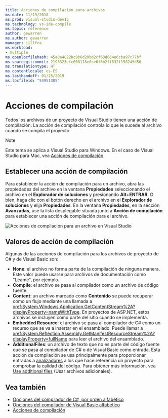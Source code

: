 ```yaml
---
title: Acciones de compilación para archivos
ms.date: 11/19/2018
ms.prod: visual-studio-dev15
ms.technology: vs-ide-compile
ms.topic: reference
author: gewarren
ms.author: gewarren
manager: jillfra
ms.workload:
- multiple
ms.openlocfilehash: 45a0e4822bc9b6d20bd2cf63d664e6cba97c77bf
ms.sourcegitcommit: 2193323efc608118e0ce6f6b2ff532f158245d56
ms.translationtype: HT
ms.contentlocale: es-ES
ms.lasthandoff: 01/25/2019
ms.locfileid: "54951305"
---
```

# <a name="build-actions"></a>Acciones de compilación

Todos los archivos de un proyecto de Visual Studio tienen una acción de compilación. La acción de compilación controla lo que le sucede al archivo cuando se compila el proyecto.

> [!NOTE]
> Este tema se aplica a Visual Studio para Windows. En el caso de Visual Studio para Mac, vea [Acciones de compilación](/visualstudio/mac/build-actions).

## <a name="set-a-build-action"></a>Establecer una acción de compilación

Para establecer la acción de compilación para un archivo, abra las propiedades del archivo en la ventana **Propiedades** seleccionando el archivo en el **Explorador de soluciones** y presionando **Alt**+**ENTRAR**. O bien, haga clic con el botón derecho en el archivo en el **Explorador de soluciones** y elija **Propiedades**. En la ventana **Propiedades**, en la sección **Avanzadas**, use la lista desplegable situada junto a **Acción de compilación** para establecer una acción de compilación para el archivo.

![Acciones de compilación para un archivo en Visual Studio](media/build-actions.png)

## <a name="build-action-values"></a>Valores de acción de compilación

Algunas de las acciones de compilación para los archivos de proyecto de C# y de Visual Basic son:

* **None**: el archivo no forma parte de la compilación de ninguna manera. Este valor puede usarse para archivos de documentación como "Léame", por ejemplo.
* **Compile**: el archivo se pasa al compilador como un archivo de código fuente.
* **Content**: un archivo marcado como **Contenido** se puede recuperar como un flujo mediante una llamada a <xref:System.Windows.Application.GetContentStream%2A?displayProperty=nameWithType>. En proyectos de ASP.NET, estos archivos se incluyen como parte del sitio cuando se implementa.
* **Embedded Resource**: el archivo se pasa al compilador de C# como un recurso que se va a insertar en el ensamblado. Puede llamar a <xref:System.Reflection.Assembly.GetManifestResourceStream%2A?displayProperty=fullName> para leer el archivo del ensamblado.
* **AdditionalFiles**: un archivo de texto que no es parte del código fuente que se pasa al compilador de C# o de Visual Basic como entrada. Esta acción de compilación se usa principalmente para proporcionar entradas a [analizadores](../code-quality/roslyn-analyzers-overview.md) a los que hace referencia un proyecto para comprobar la calidad del código. Para obtener más información, vea [Use additional files](https://github.com/dotnet/roslyn/blob/master/docs/analyzers/Using%20Additional%20Files.md) (Usar archivos adicionales).

## <a name="see-also"></a>Vea también

- [Opciones del compilador de C#, por orden alfabético](/dotnet/csharp/language-reference/compiler-options/listed-alphabetically)
- [Opciones del compilador de Visual Basic alfabético](/dotnet/visual-basic/reference/command-line-compiler/compiler-options-listed-alphabetically)
- [Acciones de compilación](/visualstudio/mac/build-actions)